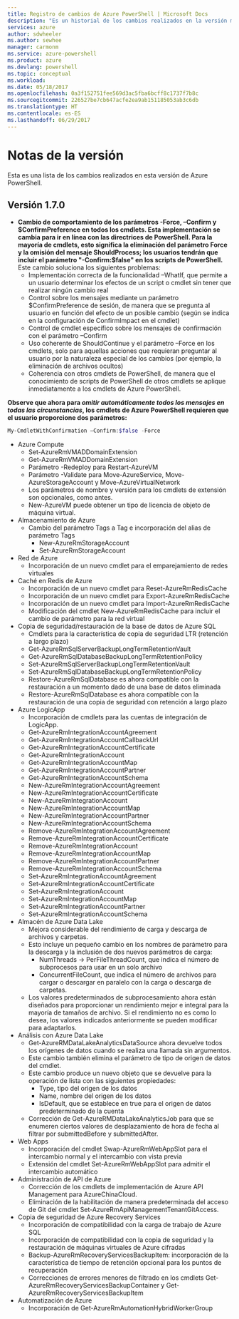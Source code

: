 ```yaml
---
title: Registro de cambios de Azure PowerShell | Microsoft Docs
description: "Es un historial de los cambios realizados en la versión más reciente de Azure PowerShell."
services: azure
author: sdwheeler
ms.author: sewhee
manager: carmonm
ms.service: azure-powershell
ms.product: azure
ms.devlang: powershell
ms.topic: conceptual
ms.workload: 
ms.date: 05/18/2017
ms.openlocfilehash: 0a3f152751fee569d3ac5fba6bcff8c1737f7b8c
ms.sourcegitcommit: 226527be7cb647acfe2ea9ab151185053ab3c6db
ms.translationtype: HT
ms.contentlocale: es-ES
ms.lasthandoff: 06/29/2017
---
```

# <a name="release-notes"></a>Notas de la versión

Esta es una lista de los cambios realizados en esta versión de Azure PowerShell.

## <a name="version-170"></a>Versión 1.7.0

* **Cambio de comportamiento de los parámetros -Force, –Confirm y $ConfirmPreference en todos los cmdlets. Esta implementación se cambia para ir en línea con las directrices de PowerShell. Para la mayoría de cmdlets, esto significa la eliminación del parámetro Force y la omisión del mensaje ShouldProcess; los usuarios tendrán que incluir el parámetro "-Confirm:$false" en los scripts de PowerShell.** Este cambio soluciona los siguientes problemas:
  - Implementación correcta de la funcionalidad –WhatIf, que permite a un usuario determinar los efectos de un script o cmdlet sin tener que realizar ningún cambio real
  - Control sobre los mensajes mediante un parámetro $ConfirmPreference de sesión, de manera que se pregunta al usuario en función del efecto de un posible cambio (según se indica en la configuración de ConfirmImpact en el cmdlet)
  - Control de cmdlet específico sobre los mensajes de confirmación con el parámetro –Confirm
  - Uso coherente de ShouldContinue y el parámetro –Force en los cmdlets, solo para aquellas acciones que requieran preguntar al usuario por la naturaleza especial de los cambios (por ejemplo, la eliminación de archivos ocultos)
  - Coherencia con otros cmdlets de PowerShell, de manera que el conocimiento de scripts de PowerShell de otros cmdlets se aplique inmediatamente a los cmdlets de Azure PowerShell.

**Observe que ahora para *omitir automáticamente todos los mensajes en todas las circunstancias*, los cmdlets de Azure PowerShell requieren que el usuario proporcione dos parámetros:**
```powershell
My-CmdletWithConfirmation –Confirm:$false -Force
```
* Azure Compute
  - Set-AzureRmVMADDomainExtension
  - Get-AzureRmVMADDomainExtension
  - Parámetro -Redeploy para Restart-AzureVM
  - Parámetro -Validate para Move-AzureService, Move-AzureStorageAccount y Move-AzureVirtualNetwork
  - Los parámetros de nombre y versión para los cmdlets de extensión son opcionales, como antes.
  - New-AzureVM puede obtener un tipo de licencia de objeto de máquina virtual.
* Almacenamiento de Azure
  - Cambio del parámetro Tags a Tag e incorporación del alias de parámetro Tags
    + New-AzureRmStorageAccount
    + Set-AzureRmStorageAccount
* Red de Azure
  - Incorporación de un nuevo cmdlet para el emparejamiento de redes virtuales
* Caché en Redis de Azure
  - Incorporación de un nuevo cmdlet para Reset-AzureRmRedisCache
  - Incorporación de un nuevo cmdlet para Export-AzureRmRedisCache
  - Incorporación de un nuevo cmdlet para Import-AzureRmRedisCache
  - Modificación del cmdlet New-AzureRmRedisCache para incluir el cambio de parámetro para la red virtual
* Copia de seguridad/restauración de la base de datos de Azure SQL
  - Cmdlets para la característica de copia de seguridad LTR (retención a largo plazo)
  - Get-AzureRmSqlServerBackupLongTermRetentionVault
  - Get-AzureRmSqlDatabaseBackupLongTermRetentionPolicy
  - Set-AzureRmSqlServerBackupLongTermRetentionVault
  - Set-AzureRmSqlDatabaseBackupLongTermRetentionPolicy
  - Restore-AzureRmSqlDatabase es ahora compatible con la restauración a un momento dado de una base de datos eliminada
  - Restore-AzureRmSqlDatabase es ahora compatible con la restauración de una copia de seguridad con retención a largo plazo
* Azure LogicApp
  - Incorporación de cmdlets para las cuentas de integración de LogicApp.
  - Get-AzureRmIntegrationAccountAgreement
  - Get-AzureRmIntegrationAccountCallbackUrl
  - Get-AzureRmIntegrationAccountCertificate
  - Get-AzureRmIntegrationAccount
  - Get-AzureRmIntegrationAccountMap
  - Get-AzureRmIntegrationAccountPartner
  - Get-AzureRmIntegrationAccountSchema
  - New-AzureRmIntegrationAccountAgreement
  - New-AzureRmIntegrationAccountCertificate
  - New-AzureRmIntegrationAccount
  - New-AzureRmIntegrationAccountMap
  - New-AzureRmIntegrationAccountPartner
  - New-AzureRmIntegrationAccountSchema
  - Remove-AzureRmIntegrationAccountAgreement
  - Remove-AzureRmIntegrationAccountCertificate
  - Remove-AzureRmIntegrationAccount
  - Remove-AzureRmIntegrationAccountMap
  - Remove-AzureRmIntegrationAccountPartner
  - Remove-AzureRmIntegrationAccountSchema
  - Set-AzureRmIntegrationAccountAgreement
  - Set-AzureRmIntegrationAccountCertificate
  - Set-AzureRmIntegrationAccount
  - Set-AzureRmIntegrationAccountMap
  - Set-AzureRmIntegrationAccountPartner
  - Set-AzureRmIntegrationAccountSchema
* Almacén de Azure Data Lake
  - Mejora considerable del rendimiento de carga y descarga de archivos y carpetas.
  - Esto incluye un pequeño cambio en los nombres de parámetro para la descarga y la inclusión de dos nuevos parámetros de carga:
    + NumThreads -> PerFileThreadCount, que indica el número de subprocesos para usar en un solo archivo
    + ConcurrentFileCount, que indica el número de archivos para cargar o descargar en paralelo con la carga o descarga de carpetas.
  - Los valores predeterminados de subprocesamiento ahora están diseñados para proporcionar un rendimiento mejor e integral para la mayoría de tamaños de archivo. Si el rendimiento no es como lo desea, los valores indicados anteriormente se pueden modificar para adaptarlos.
* Análisis con Azure Data Lake
  - Get-AzureRMDataLakeAnalyticsDataSource ahora devuelve todos los orígenes de datos cuando se realiza una llamada sin argumentos.
  - Este cambio también elimina el parámetro de tipo de origen de datos del cmdlet.
  - Este cambio produce un nuevo objeto que se devuelve para la operación de lista con las siguientes propiedades:
    + Type, tipo del origen de los datos
    + Name, nombre del origen de los datos
    + IsDefault, que se establece en true para el origen de datos predeterminado de la cuenta
  - Corrección de Get-AzureRMDataLakeAnalyticsJob para que se enumeren ciertos valores de desplazamiento de hora de fecha al filtrar por submittedBefore y submittedAfter.
* Web Apps
  - Incorporación del cmdlet Swap-AzureRmWebAppSlot para el intercambio normal y el intercambio con vista previa
  - Extensión del cmdlet Set-AzureRmWebAppSlot para admitir el intercambio automático
* Administración de API de Azure
  - Corrección de los cmdlets de implementación de Azure API Management para AzureChinaCloud.
  - Eliminación de la habilitación de manera predeterminada del acceso de Git del cmdlet Set-AzureRmApiManagementTenantGitAccess.
* Copia de seguridad de Azure Recovery Services
  - Incorporación de compatibilidad con la carga de trabajo de Azure SQL
  - Incorporación de compatibilidad con la copia de seguridad y la restauración de máquinas virtuales de Azure cifradas
  - Backup-AzureRmRecoveryServicesBackupItem: incorporación de la característica de tiempo de retención opcional para los puntos de recuperación
  - Correcciones de errores menores de filtrado en los cmdlets Get-AzureRmRecoveryServicesBackupContainer y Get-AzureRmRecoveryServicesBackupItem
* Automatización de Azure
  - Incorporación de Get-AzureRmAutomationHybridWorkerGroup
